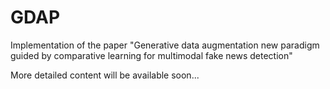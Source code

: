 # GDAP
Implementation of the paper "Generative data augmentation new paradigm guided by comparative learning for multimodal fake news detection"


More detailed content will be available soon...
